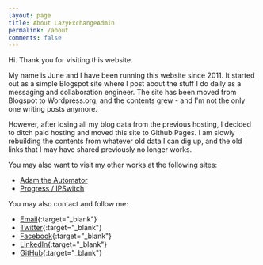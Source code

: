 ```yaml
---
layout: page
title: About LazyExchangeAdmin
permalink: /about
comments: false
---
```


Hi. Thank you for visiting this website.

My name is June and I have been running this website since 2011. It started out as a simple Blogspot site where I post about the stuff I do daily as a messaging and collaboration engineer. The site has been moved from Blogspot to Wordpress.org, and the contents grew - and I'm not the only one writing posts anymore.

However, after losing all my blog data from the previous hosting, I decided to ditch paid hosting and moved this site to Github Pages. I am slowly rebuilding the contents from whatever old data I can dig up, and the old links that I may have shared previously no longer works.

You may also want to visit my other works at the following sites:

* [Adam the Automator](https://adamtheautomator.com/author/june/)
* [Progress / IPSwitch](https://blog.ipswitch.com/author/june-castillote)

You may also contact and follow me:

* [Email](mailto:june.castillote@gmail.com){:target="_blank"}
* [Twitter](https://twitter.com/junecastillote){:target="_blank"}
* [Facebook](https://facebook.com/june.castillote){:target="_blank"}
* [LinkedIn](https://www.linkedin.com/in/junecastillote/){:target="_blank"}
* [GitHub](https://github.com/junecastillote){:target="_blank"}
